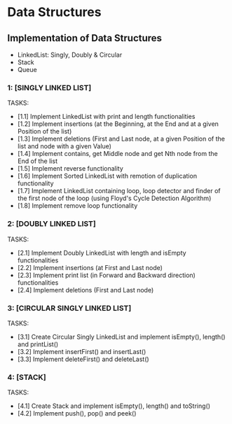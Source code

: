 # Data Structures
## Implementation of Data Structures
- LinkedList: Singly, Doubly & Circular
- Stack
- Queue

### 1: [SINGLY LINKED LIST]
TASKS:
- [1.1] Implement LinkedList with print and length functionalities
- [1.2] Implement insertions (at the Beginning, at the End and at a given Position of the list)
- [1.3] Implement deletions (First and Last node, at a given Position of the list and node with a given Value)
- [1.4] Implement contains, get Middle node and get Nth node from the End of the list
- [1.5] Implement reverse functionality
- [1.6] Implement Sorted LinkedList with remotion of duplication functionality
- [1.7] Implement LinkedList containing loop, loop detector and finder of the first node of the loop (using Floyd's Cycle Detection Algorithm)
- [1.8] Implement remove loop functionality

### 2: [DOUBLY LINKED LIST]
TASKS:
- [2.1] Implement Doubly LinkedList with length and isEmpty functionalities
- [2.2] Implement insertions (at First and Last node)
- [2.3] Implement print list (in Forward and Backward direction) functionalities
- [2.4] Implement deletions (First and Last node)

### 3: [CIRCULAR SINGLY LINKED LIST]
TASKS:
- [3.1] Create Circular Singly LinkedList and implement isEmpty(), length() and printList()
- [3.2] Implement insertFirst() and insertLast()
- [3.3] Implement deleteFirst() and deleteLast()

### 4: [STACK]
TASKS:
- [4.1] Create Stack and implement isEmpty(), length() and toString()
- [4.2] Implement push(), pop() and peek()
